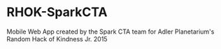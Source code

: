 # RHOK-SparkCTA
Mobile Web App created by the Spark CTA team for Adler Planetarium's Random Hack of Kindness Jr. 2015
